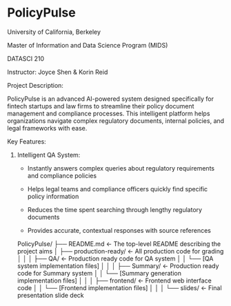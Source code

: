 # PolicyPulse

University of California, Berkeley

Master of Information and Data Science Program (MIDS)

DATASCI 210 

Instructor: Joyce Shen & Korin Reid

Project Description:

PolicyPulse is an advanced AI-powered system designed specifically for fintech startups and law firms to streamline their policy document management and compliance processes. This intelligent platform helps organizations navigate complex regulatory documents, internal policies, and legal frameworks with ease.

Key Features:
1. Intelligent QA System:
   * Instantly answers complex queries about regulatory requirements and compliance policies
       
   * Helps legal teams and compliance officers quickly find specific policy information
  
   * Reduces the time spent searching through lengthy regulatory documents
  
   * Provides accurate, contextual responses with source references
       

       



    PolicyPulse/
├── README.md               <- The top-level README describing the project aims
│
├── production-ready/       <- All production code for grading
│   │
│   ├── QA/                <- Production ready code for QA system
│   │   └── [QA system implementation files]
│   │
│   ├── Summary/           <- Production ready code for Summary system
│   │   └── [Summary generation implementation files]
│   │
│   ├── frontend/          <- Frontend web interface code
│   │   └── [Frontend implementation files]
│   │
│   └── slides/            <- Final presentation slide deck
